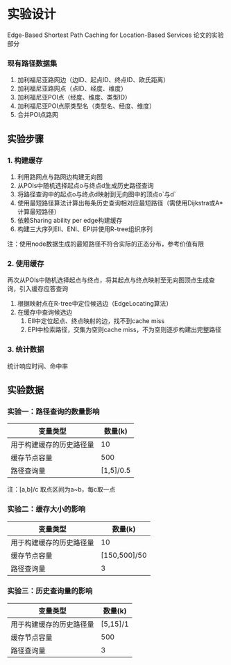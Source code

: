 # 实验设计

Edge-Based Shortest Path Caching for Location-Based Services
论文的实验部分

### 现有路径数据集

1. 加利福尼亚路网边（边ID、起点ID、终点ID、欧氏距离）
2. 加利福尼亚路网点（点ID、经度、维度）
3. 加利福尼亚POI点（经度、维度、类型ID）
4. 加利福尼亚POI点原类型名（类型名、经度、维度）
5. 合并POI点路网

## 实验步骤

### 1. 构建缓存

1. 利用路网点与路网边构建无向图
2. 从POIs中随机选择起点o与终点d生成历史路径查询
3. 将路径查询中的起点o与终点d映射到无向图中的顶点o\`与d`
4. 使用最短路径算法计算出每条历史查询相对应最短路径（需使用Dijkstra或A*计算最短路径）
5. 依赖Sharing ability per edge构建缓存
6. 构建三大序列EII、ENI、EPI并使用R-tree组织序列

注：使用node数据生成的最短路径不符合实际的正态分布，参考价值有限

### 2. 使用缓存

再次从POIs中随机选择起点与终点，将其起点与终点映射至无向图顶点生成查询，引入缓存应答查询

1. 根据映射点在R-tree中定位候选边（EdgeLocating算法）
2. 在缓存中查询候选边
   1. EII中定位起点、终点映射的边，找不到cache miss
   2. EPI中检索路径，交集为空则cache miss，不为空则逐步构建出完整路径

### 3. 统计数据

统计响应时间、命中率

## 实验数据

### 实验一：路径查询的数量影响

| 变量类型                 | 数量(k)   |
| ------------------------ | --------- |
| 用于构建缓存的历史路径量 | 10        |
| 缓存节点容量             | 500       |
| 路径查询量               | [1,5]/0.5 |

注：[a,b]/c  取点区间为a~b，每c取一点

### 实验二：缓存大小的影响

| 变量类型                 | 数量(k)      |
| ------------------------ | ------------ |
| 用于构建缓存的历史路径量 | 10           |
| 缓存节点容量             | [150,500]/50 |
| 路径查询量               | 3            |

### 实验三：历史查询量的影响

| 变量类型                 | 数量(k)  |
| ------------------------ | -------- |
| 用于构建缓存的历史路径量 | [5,15]/1 |
| 缓存节点容量             | 500      |
| 路径查询量               | 3        |

